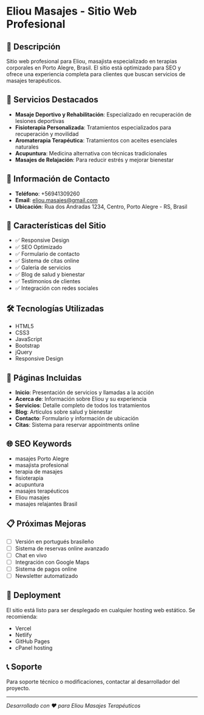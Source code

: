 # Eliou Masajes - Sitio Web Profesional

## 🌟 Descripción
Sitio web profesional para Eliou, masajista especializado en terapias corporales en Porto Alegre, Brasil. El sitio está optimizado para SEO y ofrece una experiencia completa para clientes que buscan servicios de masajes terapéuticos.

## 🎯 Servicios Destacados
- **Masaje Deportivo y Rehabilitación**: Especializado en recuperación de lesiones deportivas
- **Fisioterapia Personalizada**: Tratamientos especializados para recuperación y movilidad
- **Aromaterapia Terapéutica**: Tratamientos con aceites esenciales naturales
- **Acupuntura**: Medicina alternativa con técnicas tradicionales
- **Masajes de Relajación**: Para reducir estrés y mejorar bienestar

## 📍 Información de Contacto
- **Teléfono**: +56941309260
- **Email**: eliou.masajes@gmail.com
- **Ubicación**: Rua dos Andradas 1234, Centro, Porto Alegre - RS, Brasil

## 🚀 Características del Sitio
- ✅ Responsive Design
- ✅ SEO Optimizado
- ✅ Formulario de contacto
- ✅ Sistema de citas online
- ✅ Galería de servicios
- ✅ Blog de salud y bienestar
- ✅ Testimonios de clientes
- ✅ Integración con redes sociales

## 🛠 Tecnologías Utilizadas
- HTML5
- CSS3
- JavaScript
- Bootstrap
- jQuery
- Responsive Design

## 📱 Páginas Incluidas
- **Inicio**: Presentación de servicios y llamadas a la acción
- **Acerca de**: Información sobre Eliou y su experiencia
- **Servicios**: Detalle completo de todos los tratamientos
- **Blog**: Artículos sobre salud y bienestar
- **Contacto**: Formulario y información de ubicación
- **Citas**: Sistema para reservar appointments online

## 🌐 SEO Keywords
- masajes Porto Alegre
- masajista profesional
- terapia de masajes
- fisioterapia
- acupuntura
- masajes terapéuticos
- Eliou masajes
- masajes relajantes Brasil

## 📋 Próximas Mejoras
- [ ] Versión en portugués brasileño
- [ ] Sistema de reservas online avanzado
- [ ] Chat en vivo
- [ ] Integración con Google Maps
- [ ] Sistema de pagos online
- [ ] Newsletter automatizado

## 🚀 Deployment
El sitio está listo para ser desplegado en cualquier hosting web estático. Se recomienda:
- Vercel
- Netlify
- GitHub Pages
- cPanel hosting

## 📞 Soporte
Para soporte técnico o modificaciones, contactar al desarrollador del proyecto.

---
*Desarrollado con ❤️ para Eliou Masajes Terapéuticos*